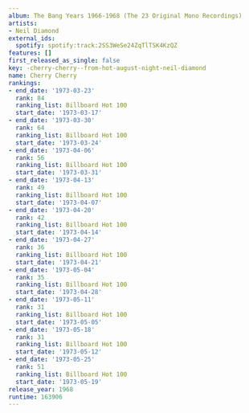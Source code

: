 ```yaml
---
album: The Bang Years 1966-1968 (The 23 Original Mono Recordings)
artists:
- Neil Diamond
external_ids:
  spotify: spotify:track:2SS3WeSe24ZqTlTSK4KzQZ
features: []
first_released_as_single: false
key: -cherry-cherry--from-hot-august-night-neil-diamond
name: Cherry Cherry
rankings:
- end_date: '1973-03-23'
  rank: 84
  ranking_list: Billboard Hot 100
  start_date: '1973-03-17'
- end_date: '1973-03-30'
  rank: 64
  ranking_list: Billboard Hot 100
  start_date: '1973-03-24'
- end_date: '1973-04-06'
  rank: 56
  ranking_list: Billboard Hot 100
  start_date: '1973-03-31'
- end_date: '1973-04-13'
  rank: 49
  ranking_list: Billboard Hot 100
  start_date: '1973-04-07'
- end_date: '1973-04-20'
  rank: 42
  ranking_list: Billboard Hot 100
  start_date: '1973-04-14'
- end_date: '1973-04-27'
  rank: 36
  ranking_list: Billboard Hot 100
  start_date: '1973-04-21'
- end_date: '1973-05-04'
  rank: 35
  ranking_list: Billboard Hot 100
  start_date: '1973-04-28'
- end_date: '1973-05-11'
  rank: 31
  ranking_list: Billboard Hot 100
  start_date: '1973-05-05'
- end_date: '1973-05-18'
  rank: 31
  ranking_list: Billboard Hot 100
  start_date: '1973-05-12'
- end_date: '1973-05-25'
  rank: 51
  ranking_list: Billboard Hot 100
  start_date: '1973-05-19'
release_year: 1968
runtime: 163906
---
```


